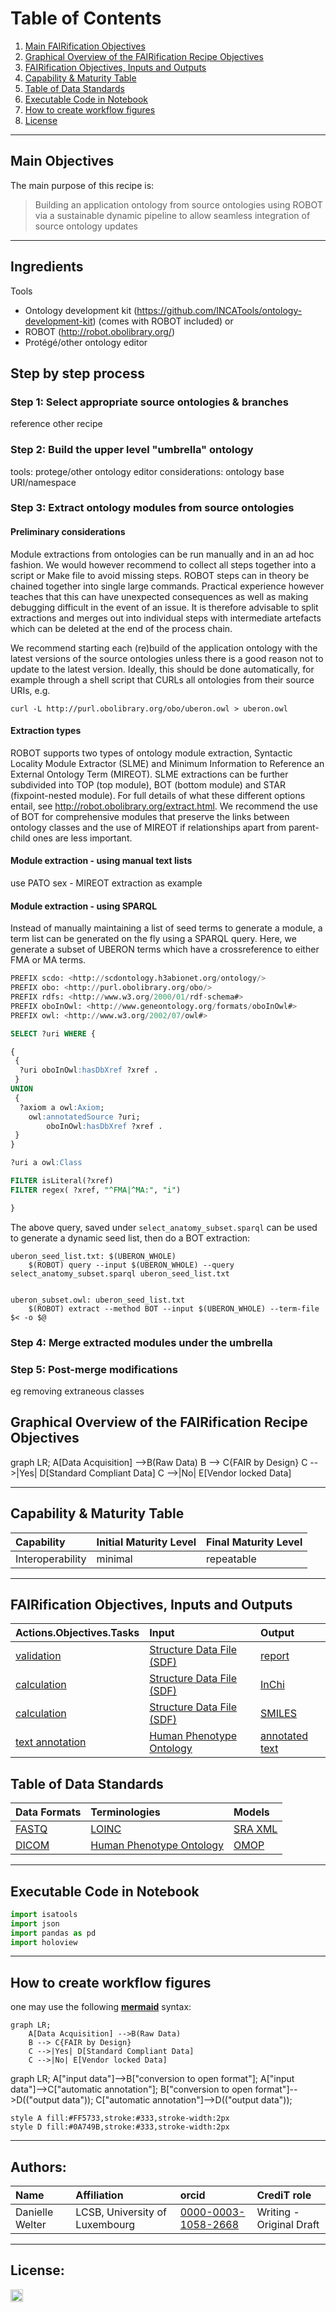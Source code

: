 # Table of Contents
1. [Main FAIRification Objectives](#Main%20FAIRification%20Objectives)
2. [Graphical Overview of the FAIRification Recipe Objectives](#Graphical%20Overview%20of%20the%20FAIRification%20Recipe%20Objectives)
3. [FAIRification Objectives, Inputs and Outputs](#FAIRification%20Objectives,%20Inputs%20and%20Outputs)
4. [Capability & Maturity Table](#Capability%20&%20Maturity%20Table)
5. [Table of Data Standards](#Table%20of%20Data%20Standards)
6. [Executable Code in Notebook](#Executable%20Code%20in%20Notebook)
7. [How to create workflow figures](#How%20to%20create%20workflow%20figures)
8. [License](#License)

---

## Main Objectives

The main purpose of this recipe is:

> Building an application ontology from source ontologies using ROBOT via a sustainable dynamic pipeline to allow seamless integration of source ontology updates

___

## Ingredients

Tools
- Ontology development kit (https://github.com/INCATools/ontology-development-kit) (comes with ROBOT included)
or
- ROBOT (http://robot.obolibrary.org/)
- Protégé/other ontology editor



## Step by step process

### Step 1: Select appropriate source ontologies & branches

reference other recipe 

### Step 2: Build the upper level "umbrella" ontology 

tools: protege/other ontology editor
considerations: ontology base URI/namespace

### Step 3: Extract ontology modules from source ontologies

#### Preliminary considerations

Module extractions from ontologies can be run manually and in an ad hoc fashion. We would however recommend to collect all steps together into a script or Make file to avoid missing steps. ROBOT steps can in theory be chained together into single large commands. Practical experience however teaches that this can have unexpected consequences as well as making debugging difficult in the event of an issue. It is therefore advisable to split extractions and merges out into individual steps with intermediate artefacts which can be deleted at the end of the process chain.

We recommend starting each (re)build of the application ontology with the latest versions of the source ontologies unless there is a good reason not to update to the latest version. Ideally, this should be done automatically, for example through a shell script that CURLs all ontologies from their source URIs, e.g.

```shell script
curl -L http://purl.obolibrary.org/obo/uberon.owl > uberon.owl
```

#### Extraction types 

ROBOT supports two types of ontology module extraction, Syntactic Locality Module Extractor (SLME) and Minimum Information to Reference an External Ontology Term (MIREOT). SLME extractions can be further subdivided into TOP (top module), BOT (bottom module) and STAR (fixpoint-nested module). For full details of what these different options entail, see http://robot.obolibrary.org/extract.html. We recommend the use of BOT for comprehensive modules that preserve the links between ontology classes and the use of MIREOT if relationships apart from parent-child ones are less important. 


#### Module extraction - using manual text lists

use PATO sex - MIREOT extraction as example

#### Module extraction - using SPARQL

Instead of manually maintaining a list of seed terms to generate a module, a term list can be generated on the fly using a SPARQL query. Here, we generate a subset of UBERON terms which have a crossreference to either FMA or MA terms.

```sql
PREFIX scdo: <http://scdontology.h3abionet.org/ontology/>
PREFIX obo: <http://purl.obolibrary.org/obo/>
PREFIX rdfs: <http://www.w3.org/2000/01/rdf-schema#>
PREFIX oboInOwl: <http://www.geneontology.org/formats/oboInOwl#>
PREFIX owl: <http://www.w3.org/2002/07/owl#>

SELECT ?uri WHERE {

{
 {
  ?uri oboInOwl:hasDbXref ?xref .
 }
UNION
 {
  ?axiom a owl:Axiom;
  	owl:annotatedSource ?uri;
        oboInOwl:hasDbXref ?xref .
 }
}

?uri a owl:Class

FILTER isLiteral(?xref)
FILTER regex( ?xref, "^FMA|^MA:", "i") 

}
```

The above query, saved under `select_anatomy_subset.sparql` can be used to generate a dynamic seed list, then do a BOT extraction: 

```shell script
uberon_seed_list.txt: $(UBERON_WHOLE)
	$(ROBOT) query --input $(UBERON_WHOLE) --query select_anatomy_subset.sparql uberon_seed_list.txt


uberon_subset.owl: uberon_seed_list.txt
	$(ROBOT) extract --method BOT --input $(UBERON_WHOLE) --term-file $< -o $@

```

### Step 4: Merge extracted modules under the umbrella



### Step 5: Post-merge modifications
eg removing extraneous classes



## Graphical Overview of the FAIRification Recipe Objectives

<!-- TO DO -->

<div class="mermaid">
graph LR;
    A[Data Acquisition] -->B(Raw Data)
    B --> C{FAIR by Design}
    C -->|Yes| D[Standard Compliant Data]
    C -->|No| E[Vendor locked Data]
</div>

___

## Capability & Maturity Table

<!-- TO DO -->

| Capability  | Initial Maturity Level | Final Maturity Level  |
| :------------- | :------------- | :------------- |
| Interoperability | minimal | repeatable |

----

## FAIRification Objectives, Inputs and Outputs

| Actions.Objectives.Tasks  | Input | Output  |
| :------------- | :------------- | :------------- |
| [validation](http://edamontology.org/operation_2428)  | [Structure Data File (SDF)](https://fairsharing.org/FAIRsharing.ew26v7)  | [report](http://edamontology.org/data_2048)  |
| [calculation](http://edamontology.org/operation_3438)  | [Structure Data File (SDF)](https://fairsharing.org/FAIRsharing.ew26v7) | [InChi](https://fairsharing.org/FAIRsharing.ddk9t9) |
| [calculation](http://edamontology.org/operation_3438)  | [Structure Data File (SDF)](https://fairsharing.org/FAIRsharing.ew26v7)  | [SMILES](https://fairsharing.org/FAIRsharing.qv4b3c)  |
| [text annotation](http://edamontology.org/operation_3778)  | [Human Phenotype Ontology](https://fairsharing.org/FAIRsharing.kbtt7f)  | [annotated text](http://edamontology.org/data_3779)  |


## Table of Data Standards

| Data Formats  | Terminologies | Models  |
| :------------- | :------------- | :------------- |
| [FASTQ](https://fairsharing.org/FAIRsharing.r2ts5t)  | [LOINC](https://fairsharing.org/FAIRsharing.2mk2zb)  | [SRA XML](https://fairsharing.org/FAIRsharing.q72e3w)  |
| [DICOM](https://fairsharing.org/FAIRsharing.b7z8by)  | [Human Phenotype Ontology](https://fairsharing.org/FAIRsharing.kbtt7f)  | [OMOP](https://fairsharing.org/FAIRsharing.qk984b)  |

___


## Executable Code in Notebook


```python
import isatools
import json
import pandas as pd 
import holoview
```

___

## How to create workflow figures

one may use the following **[mermaid](https://mermaid-js.github.io/mermaid/#/)** syntax:

```
graph LR;
    A[Data Acquisition] -->B(Raw Data)
    B --> C{FAIR by Design}
    C -->|Yes| D[Standard Compliant Data]
    C -->|No| E[Vendor locked Data]
```

<div class="mermaid">
graph LR;
    A["input data"]-->B["conversion to open format"];
    A["input data"]-->C["automatic annotation"];
    B["conversion to open format"]-->D(("output data"));
    C["automatic annotation"]-->D(("output data"));  

    style A fill:#FF5733,stroke:#333,stroke-width:2px
    style D fill:#0A749B,stroke:#333,stroke-width:2px
</div>

___



## Authors:

| Name | Affiliation  | orcid | CrediT role  |
| :------------- | :------------- | :------------- |:------------- |
| Danielle Welter |  LCSB, University of Luxembourg| [0000-0003-1058-2668](https://orcid.org/0000-0003-1058-2668) | Writing - Original Draft |

___


## License:

<a href="https://creativecommons.org/licenses/by/4.0/"><img src="https://mirrors.creativecommons.org/presskit/buttons/80x15/png/by-sa.png" height="20"/></a>
